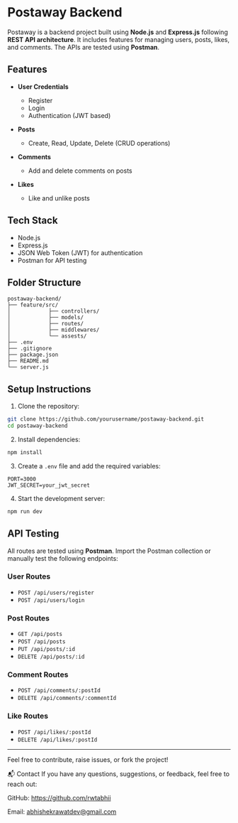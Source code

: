 # Postaway Backend

Postaway is a backend project built using **Node.js** and **Express.js** following **REST API architecture**. It includes features for managing users, posts, likes, and comments. The APIs are tested using **Postman**.

## Features

- **User Credentials**
  - Register
  - Login
  - Authentication (JWT based)

- **Posts**
  - Create, Read, Update, Delete (CRUD operations)

- **Comments**
  - Add and delete comments on posts

- **Likes**
  - Like and unlike posts

## Tech Stack

- Node.js
- Express.js
- JSON Web Token (JWT) for authentication
- Postman for API testing

## Folder Structure
```
postaway-backend/
├── feature/src/
│            ├── controllers/
│            ├── models/
│            ├── routes/
│            ├── middlewares/
│            └── assests/
├── .env
├── .gitignore
├── package.json
├── README.md
└── server.js
```

## Setup Instructions

1. Clone the repository:
```bash
git clone https://github.com/yourusername/postaway-backend.git
cd postaway-backend
```

2. Install dependencies:
```bash
npm install
```

3. Create a `.env` file and add the required variables:
```
PORT=3000
JWT_SECRET=your_jwt_secret
```

4. Start the development server:
```bash
npm run dev
```

## API Testing

All routes are tested using **Postman**. Import the Postman collection or manually test the following endpoints:

### User Routes
- `POST /api/users/register`
- `POST /api/users/login`

### Post Routes
- `GET /api/posts`
- `POST /api/posts`
- `PUT /api/posts/:id`
- `DELETE /api/posts/:id`

### Comment Routes
- `POST /api/comments/:postId`
- `DELETE /api/comments/:commentId`

### Like Routes
- `POST /api/likes/:postId`
- `DELETE /api/likes/:postId`

---

Feel free to contribute, raise issues, or fork the project!

📬 Contact
If you have any questions, suggestions, or feedback, feel free to reach out:

GitHub: https://github.com/rwtabhii

Email: abhishekrawatdev@gmail.com

